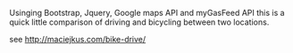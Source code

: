 Usinging Bootstrap, Jquery, Google maps API and myGasFeed API this is a quick little comparison of driving and bicycling between two locations. 

see http://maciejkus.com/bike-drive/
